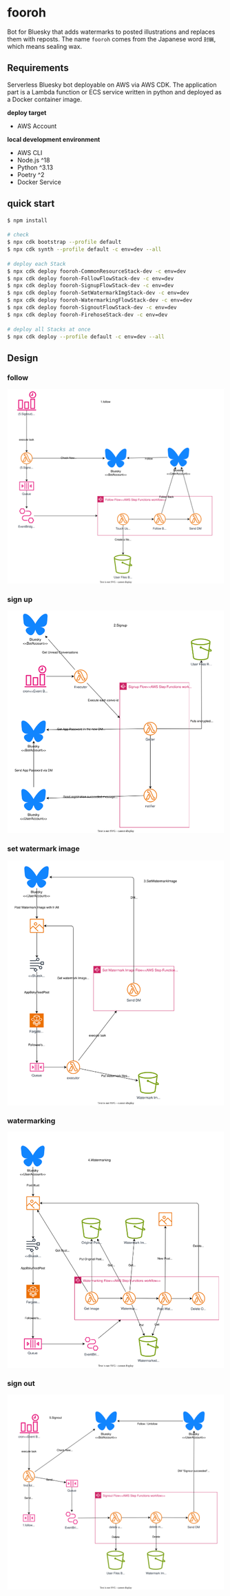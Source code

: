 # fooroh

Bot for Bluesky that adds watermarks to posted illustrations and replaces them with reposts.
The name `fooroh` comes from the Japanese word `封蝋`, which means sealing wax.

## Requirements

Serverless Bluesky bot deployable on AWS via AWS CDK.
The application part is a Lambda function or ECS service written in python and deployed as a Docker container image.

**deploy target**

* AWS Account

**local development environment**

* AWS CLI
* Node.js ^18
* Python ^3.13
* Poetry ^2
* Docker Service

## quick start

```bash
$ npm install

# check
$ npx cdk bootstrap --profile default
$ npx cdk synth --profile default -c env=dev --all

# deploy each Stack
$ npx cdk deploy fooroh-CommonResourceStack-dev -c env=dev
$ npx cdk deploy fooroh-FollowFlowStack-dev -c env=dev
$ npx cdk deploy fooroh-SignupFlowStack-dev -c env=dev
$ npx cdk deploy fooroh-SetWatermarkImgStack-dev -c env=dev
$ npx cdk deploy fooroh-WatermarkingFlowStack-dev -c env=dev
$ npx cdk deploy fooroh-SignoutFlowStack-dev -c env=dev
$ npx cdk deploy fooroh-FirehoseStack-dev -c env=dev

# deploy all Stacks at once
$ npx cdk deploy --profile default -c env=dev --all
```

## Design

### follow
![follow](./docs/follow.drawio.svg)

### sign up
![signup](./docs/signup.drawio.svg)

### set watermark image
![set-watermark-image](./docs/set-watermark-image.drawio.svg)

### watermarking
![watermarking](./docs/watermarking.drawio.svg)

### sign out
![signout](./docs/signout.drawio.svg)
